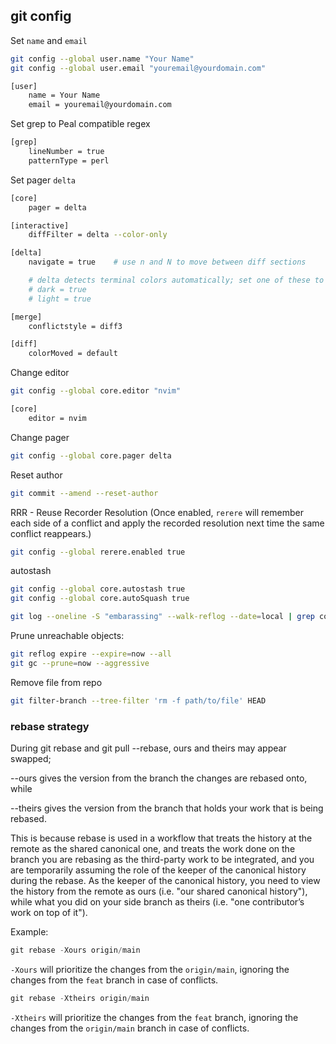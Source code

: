 ## git config

Set `name` and `email`
```bash
git config --global user.name "Your Name"
git config --global user.email "youremail@yourdomain.com"
```

```bash
[user]
	name = Your Name
	email = youremail@yourdomain.com
```

Set grep to Peal compatible regex
```bash
[grep]
    lineNumber = true
    patternType = perl
```

Set pager `delta`
```bash
[core]
    pager = delta

[interactive]
    diffFilter = delta --color-only

[delta]
    navigate = true    # use n and N to move between diff sections

    # delta detects terminal colors automatically; set one of these to disable auto-detection
    # dark = true
    # light = true

[merge]
    conflictstyle = diff3

[diff]
    colorMoved = default
```

Change editor
```bash
git config --global core.editor "nvim"
```

```bash
[core]
    editor = nvim
```

Change pager
```bash
git config --global core.pager delta
```

Reset author
```bash
git commit --amend --reset-author
```

RRR - Reuse Recorder Resolution
(Once enabled, `rerere` will remember each side of a conflict and apply the recorded resolution next time the same conflict reappears.)
```bash
git config --global rerere.enabled true
```

autostash
```bash
git config --global core.autostash true
git config --global core.autoSquash true

git log --oneline -S "embarassing" --walk-reflog --date=local | grep commit | less
```

Prune unreachable objects:
```bash
git reflog expire --expire=now --all
git gc --prune=now --aggressive
```

Remove file from repo
```bash
git filter-branch --tree-filter 'rm -f path/to/file' HEAD
```


### rebase strategy

During git rebase and git pull --rebase, ours and theirs may appear swapped; 

--ours gives the version from the branch the changes are rebased onto, while

--theirs gives the version from the branch that holds your work that is being rebased.

This is because rebase is used in a workflow that treats the history at the remote as the shared canonical one, 
and treats the work done on the branch you are rebasing as the third-party work to be integrated, 
and you are temporarily assuming the role of the keeper of the canonical history during the rebase. 
As the keeper of the canonical history, you need to view the history from the remote as ours (i.e. "our shared canonical history"), 
while what you did on your side branch as theirs (i.e. "one contributor’s work on top of it").

Example:
```powershell
git rebase -Xours origin/main
```
`-Xours` will prioritize the changes from the `origin/main`, ignoring the changes from the `feat` branch in case of conflicts.

```powershell
git rebase -Xtheirs origin/main
```
`-Xtheirs` will prioritize the changes from the `feat` branch, ignoring the changes from the `origin/main` branch in case of conflicts.


